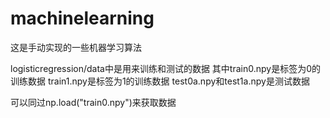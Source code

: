 # machinelearning
这是手动实现的一些机器学习算法

logisticregression/data中是用来训练和测试的数据
其中train0.npy是标签为0的训练数据
train1.npy是标签为1的训练数据
test0a.npy和test1a.npy是测试数据

可以同过np.load("train0.npy")来获取数据
